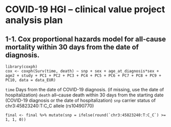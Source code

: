 # COVID-19 HGI – clinical value project analysis plan 

## 1-1.	Cox proportional hazards model for all-cause mortality within 30 days from the date of diagnosis.

```
library(coxph)
cox <- coxph(Surv(time, death) ~ snp + sex + age_at_diagnosis*sex + age2 + study + PC1 + PC2 + PC3 + PC4 + PC5 + PC6 + PC7 + PC8 + PC9 + PC10, data = data_EUR)
```

`time` Days from the date of COVID-19 diagnosis. (if missing, use the date of hospitalization)
`death` all–cause death within 30 days from the starting date (COVID-19 diagnosis or the date of hospitalization)
`snp` carrier status of chr3:45823240:T:C_C allele (rs10490770)

```
final <- final %>% mutate(snp = ifelse(round(`chr3:45823240:T:C_C`) >= 1, 1, 0))
```
